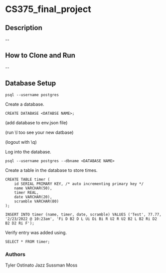 # CS375_final_project

## Description
--

## How to Clone and Run
--

## Database Setup
```
psql --username postgres
```
Create a database.
```
CREATE DATABASE <DATABSE NAME>;
```
(add database to env.json file)

(run \l too see your new datbase)

(logout with \q)

Log into the database.
```
psql --username postgres --dbname <DATABASE NAME>
```
Create a table in the database to store times.
```
CREATE TABLE timer (
    id SERIAL PRIMARY KEY, /* auto incrementing primary key */
    name VARCHAR(50),
    timer REAL,
    date VARCHAR(20),
    scramble VARCHAR(80)
);
```
```
INSERT INTO timer (name, timer, date, scramble) VALUES ('Test', 77.77, '2/23/2022 @ 10:23am', 'Fi D B2 D L Ui Di Bi R U2 R U2 B2 L B2 Ri D2 B2 D2 Ri F');
```
Verify entry was added using.
```
SELECT * FROM timer;
```
### Authors
Tyler Ostinato
Jazz Sussman Moss
